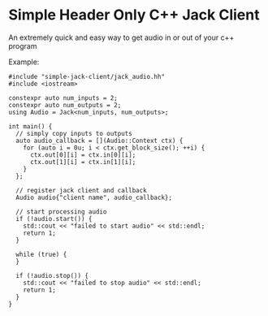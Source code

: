 # Simple Header Only C++ Jack Client

An extremely quick and easy way to get audio in or out of your c++ program 

Example:

```
#include "simple-jack-client/jack_audio.hh"
#include <iostream>

constexpr auto num_inputs = 2;
constexpr auto num_outputs = 2;
using Audio = Jack<num_inputs, num_outputs>;

int main() {
  // simply copy inputs to outputs
  auto audio_callback = [](Audio::Context ctx) {
    for (auto i = 0u; i < ctx.get_block_size(); ++i) {
      ctx.out[0][i] = ctx.in[0][i];
      ctx.out[1][i] = ctx.in[1][i];
    }
  };

  // register jack client and callback
  Audio audio{"client name", audio_callback};

  // start processing audio
  if (!audio.start()) {
    std::cout << "failed to start audio" << std::endl;
    return 1;
  }

  while (true) {
  }

  if (!audio.stop()) {
    std::cout << "failed to stop audio" << std::endl;
    return 1;
  }
}

```

